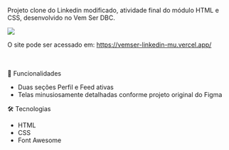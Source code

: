 Projeto clone do Linkedin modificado, atividade final do módulo HTML e CSS, desenvolvido no Vem Ser DBC.

<a href="https://vemser-linkedin-mu.vercel.app/" target="_blank">
  <img src="https://user-images.githubusercontent.com/103120313/181872706-b9cc0c78-d4ce-4c48-83c6-6abe922c77cd.png"></img>
</a>
<br>

O site pode ser acessado em: https://vemser-linkedin-mu.vercel.app/ <br>

<br>
<br>
📲 Funcionalidades

<ul>
  <li>Duas seções Perfil e Feed ativas</li>
  <li>Telas minusiosamente detalhadas conforme projeto original do Figma</li>
</ul>

🛠 Tecnologias
<ul>
  <li>HTML</li>
  <li>CSS</li>
  <li>Font Awesome</li>
</ul>
